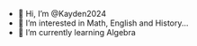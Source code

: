 - 👋 Hi, I’m @Kayden2024
- 👀 I’m interested in Math, English and History...  
- 🌱 I’m currently learning Algebra
